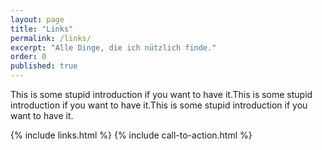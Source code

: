 ```yaml
---
layout: page
title: "Links"
permalink: /links/
excerpt: "Alle Dinge, die ich nützlich finde."
order: 0
published: true
---
```


This is some stupid introduction if you want to have it.This is some stupid introduction if you want to have it.This is some stupid introduction if you want to have it.

{% include links.html %}
{% include call-to-action.html %}